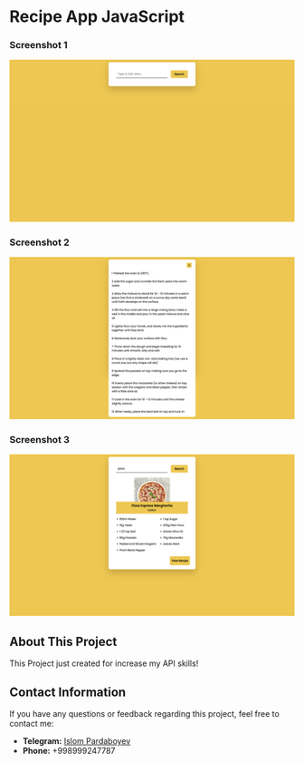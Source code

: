 # Recipe App JavaScript

### Screenshot 1
![Screenshot](img/screenshot1.png)

### Screenshot 2
![Screenshot](img/screenshot2.png)

### Screenshot 3
![Screenshot](img/screenshot3.png)

## About This Project

This Project just created for increase my API skills!

## Contact Information

If you have any questions or feedback regarding this project, feel free to contact me:

- **Telegram:** [Islom Pardaboyev](https://t.me/IslomPardaboyev)
- **Phone:** +998999247787